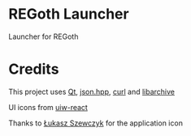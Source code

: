 # REGoth Launcher

Launcher for REGoth

# Credits

This project uses [Qt](https://qt.io), [json.hpp](https://github.com/nlohmann/json), [curl](https://curl.haxx.se/) and [libarchive](https://www.libarchive.org/)

UI icons from [uiw-react](https://github.com/uiw-react/icons)

Thanks to [Łukasz Szewczyk](https://danilorosari.deviantart.com/) for the application icon
